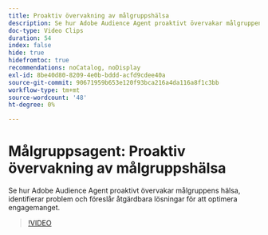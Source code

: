 ```yaml
---
title: Proaktiv övervakning av målgruppshälsa
description: Se hur Adobe Audience Agent proaktivt övervakar målgruppens hälsa, identifierar problem och föreslår åtgärdbara lösningar för att optimera engagemanget.
doc-type: Video Clips
duration: 54
index: false
hide: true
hidefromtoc: true
recommendations: noCatalog, noDisplay
exl-id: 8be40d80-8209-4e0b-bddd-acfd9cdee40a
source-git-commit: 90671959b653e120f93bca216a4da116a8f1c3bb
workflow-type: tm+mt
source-wordcount: '48'
ht-degree: 0%

---
```


# Målgruppsagent: Proaktiv övervakning av målgruppshälsa

Se hur Adobe Audience Agent proaktivt övervakar målgruppens hälsa, identifierar problem och föreslår åtgärdbara lösningar för att optimera engagemanget.

<!-- 65_S653_3442539_53_audience-agent-proactive-audience-health-monitoring -->
>[!VIDEO](https://video.tv.adobe.com/v/3459752/?learn=on&enablevpops=true&captions=swe)
